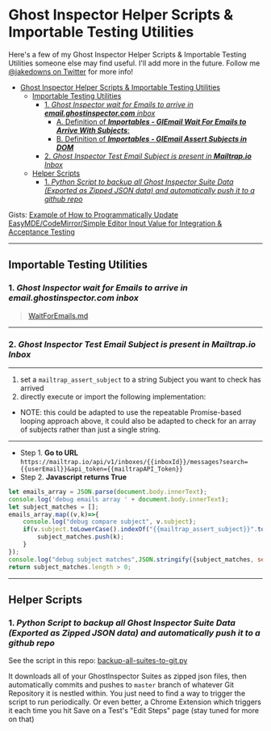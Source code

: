 <a id="markdown-ghost-inspector-helper-scripts--importable-testing-utilities" name="ghost-inspector-helper-scripts--importable-testing-utilities"></a>
# Ghost Inspector Helper Scripts & Importable Testing Utilities

Here's a few of my Ghost Inspector Helper Scripts & Importable Testing Utilities someone else may find useful. I'll add more in the future. Follow me [@jakedowns on Twitter](https://twitter.com/jakedowns) for more info!

<!-- TOC -->

- [Ghost Inspector Helper Scripts & Importable Testing Utilities](#ghost-inspector-helper-scripts--importable-testing-utilities)
    - [Importable Testing Utilities](#importable-testing-utilities)
        - [1. _Ghost Inspector wait for Emails to arrive in ___email.ghostinspector.com___ inbox_](#1-_ghost-inspector-wait-for-emails-to-arrive-in-___emailghostinspectorcom___-inbox_)
            - [A. Definition of ___Importables - GIEmail Wait For Emails to Arrive With Subjects___:](#a-definition-of-___importables---giemail-wait-for-emails-to-arrive-with-subjects___)
            - [B. Definition of ___Importables - GIEmail Assert Subjects in DOM___](#b-definition-of-___importables---giemail-assert-subjects-in-dom___)
        - [2. _Ghost Inspector Test Email Subject is present in __Mailtrap.io__ Inbox_](#2-_ghost-inspector-test-email-subject-is-present-in-__mailtrapio__-inbox_)
    - [Helper Scripts](#helper-scripts)
        - [1. _Python Script to backup all Ghost Inspector Suite Data (Exported as Zipped JSON data) and automatically push it to a github repo_](#1-_python-script-to-backup-all-ghost-inspector-suite-data-exported-as-zipped-json-data-and-automatically-push-it-to-a-github-repo_)

<!-- /TOC -->

Gists:
[Example of How to Programmatically Update EasyMDE/CodeMirror/Simple Editor Input Value for Integration & Acceptance Testing](https://gist.github.com/jakedowns/b3f9a90de1182af083024e037e3ac42f)

---

<a id="markdown-importable-testing-utilities" name="importable-testing-utilities"></a>
## Importable Testing Utilities

<a id="markdown-1-_ghost-inspector-wait-for-emails-to-arrive-in-___emailghostinspectorcom___-inbox_" name="1-_ghost-inspector-wait-for-emails-to-arrive-in-___emailghostinspectorcom___-inbox_"></a>
### 1. _Ghost Inspector wait for Emails to arrive in ___email.ghostinspector.com___ inbox_

> [WaitForEmails.md](https://github.com/jakedowns/ghost-inspector-helpers/blob/master/WaitForEmails.md)

---
<a id="markdown-2-_ghost-inspector-test-email-subject-is-present-in-__mailtrapio__-inbox_" name="2-_ghost-inspector-test-email-subject-is-present-in-__mailtrapio__-inbox_"></a>
### 2. _Ghost Inspector Test Email Subject is present in __Mailtrap.io__ Inbox_
---

1. set a `mailtrap_assert_subject` to a string Subject you want to check has arrived
2. directly execute or import the following implementation:
- NOTE: this could be adapted to use the repeatable Promise-based looping approach above, it could also be adapted to check for an array of subjects rather than just a single string.

---
- Step 1. **Go to URL** `https://mailtrap.io/api/v1/inboxes/{{inboxId}}/messages?search={{userEmail}}&api_token={{mailtrapAPI_Token}}`
- Step 2. **Javascript returns True**
```js
let emails_array = JSON.parse(document.body.innerText);
console.log('debug emails array ' + document.body.innerText);
let subject_matches = [];
emails_array.map((v,k)=>{
    console.log("debug compare subject", v.subject);
	if(v.subject.toLowerCase().indexOf("{{mailtrap_assert_subject}}".toLowerCase()) > -1){
		subject_matches.push(k);
	}
});
console.log("debug subject matches",JSON.stringify({subject_matches, searching:"{{mailtrap_assert_subject}}"}));
return subject_matches.length > 0;
```
---
<a id="markdown-helper-scripts" name="helper-scripts"></a>
## Helper Scripts
<a id="markdown-1-_python-script-to-backup-all-ghost-inspector-suite-data-exported-as-zipped-json-data-and-automatically-push-it-to-a-github-repo_" name="1-_python-script-to-backup-all-ghost-inspector-suite-data-exported-as-zipped-json-data-and-automatically-push-it-to-a-github-repo_"></a>
### 1. _Python Script to backup all Ghost Inspector Suite Data (Exported as Zipped JSON data) and automatically push it to a github repo_
See the script in this repo: [backup-all-suites-to-git.py](https://github.com/jakedowns/ghost-inspector-helpers/blob/master/backup-all-suites-to-git.py)

It downloads all of your GhostInspector Suites as zipped json files, then automatically commits and pushes to `master` branch of whatever Git Repository it is nestled within. You just need to find a way to trigger the script to run periodically. Or even better, a Chrome Extension which triggers it each time you hit Save on a Test's "Edit Steps" page (stay tuned for more on that)
